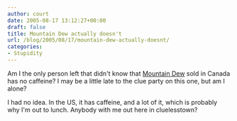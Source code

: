 ```yaml
---
author: court
date: 2005-08-17 13:12:27+00:00
draft: false
title: Mountain Dew actually doesn't
url: /blog/2005/08/17/mountain-dew-actually-doesnt/
categories:
- Stupidity
---
```


Am I the only person left that didn't know that [Mountain Dew](http://en.wikipedia.org/wiki/Mountain_Dew) sold in Canada has no caffeine?  I may be a little late to the clue party on this one, but am I alone?

I had no idea.  In the US, it has caffeine, and a lot of it, which is probably why I'm out to lunch.  Anybody with me out here in cluelesstown?
